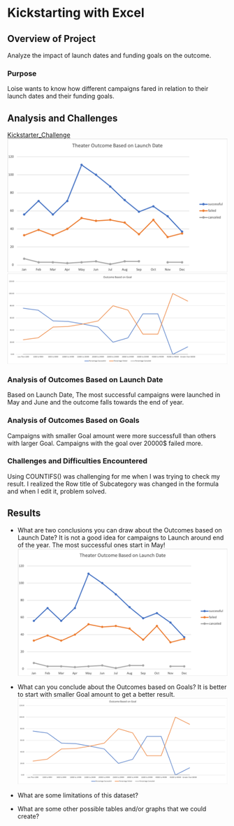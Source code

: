 # Kickstarting with Excel

## Overview of Project
 Analyze the impact of launch dates and funding goals on the outcome.
### Purpose
Loise wants to know how different campaigns fared in relation to their launch dates and their funding goals.
## Analysis and Challenges
[Kickstarter_Challenge](resources/Kickstarter_Challenge.xlxs)
![Theater Outcomes vs Launch:](resources/Theater_Outcomes_vs_Launch.png)
![Outcomes_vs_Goals:](resources/Outcomes_vs_Goals.PNG)

### Analysis of Outcomes Based on Launch Date
Based on Launch Date, The most successful campaigns were launched in May and June and the outcome falls towards the end of year.
### Analysis of Outcomes Based on Goals
Campaigns with smaller Goal amount were more successfull than others with larger Goal. Campaigns with the goal over 20000$ failed more.
### Challenges and Difficulties Encountered
Using COUNTIFS() was challenging for me when I was trying to check my result. I realized the Row title of Subcategory was changed in the formula and when I edit it, problem solved.

## Results

- What are two conclusions you can draw about the Outcomes based on Launch Date?
It is not a good idea for campaigns to Launch around end of the year. The most successful ones start in May!
![Theater Outcomes vs Launch:](resources/Theater_Outcomes_vs_Launch.png)

- What can you conclude about the Outcomes based on Goals?
It is better to start with smaller Goal amount to get a better result.
![Outcomes_vs_Goals:](resources/Outcomes_vs_Goals.PNG)

- What are some limitations of this dataset?

- What are some other possible tables and/or graphs that we could create?

